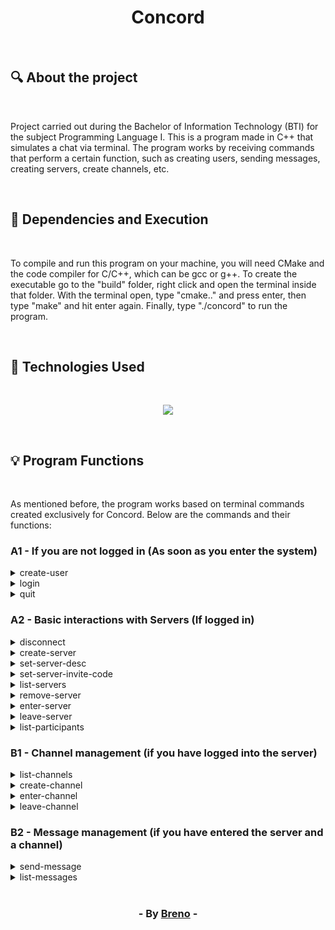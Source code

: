 <h1 align = "center"> Concord </h1>

<br>

<h2> &#128269; About the project </h2>

<br>

<p> Project carried out during the Bachelor of Information Technology (BTI)
for the subject Programming Language I. This is a program made in C++ that simulates a chat via terminal. The program works by receiving commands
that perform a certain function, such as creating users, sending messages, creating
servers, create channels, etc.</p>

<br>

<h2> &#128296; Dependencies and Execution </h2>

<br>

<p>To compile and run this program on your machine, you will need CMake and
the code compiler for C/C++, which can be gcc or g++. To create the executable
go to the "build" folder, right click and open the terminal
inside that folder. With the terminal open, type "cmake.." and press enter, then
type "make" and hit enter again. Finally, type "./concord" to run
the program.</p>

<br>

<h2> &#128302; Technologies Used </h2>

<br>

<p align="center">
  <a href="https://skillicons.dev">
    <img src="https://skillicons.dev/icons?i=cpp,cmake" />
  </a>
</p>

<br>

<h2> &#128161; Program Functions </h2>

<br>

<p>As mentioned before, the program works based on terminal commands
created exclusively for Concord. Below are the commands and their functions:</p>

<h3>A1 - If you are not logged in (As soon as you enter the system)</h3>

<details>
	<summary>create-user</summary>
	<br>
	Creates a new user in the system, receiving email, password and name as parameters. 
	Each user is unique, try to create a user with the same email/password as another 
	will result in an error, as will the lack of any of these parameters.<br><br>
	
	create-user julio.melo@imd.ufrn.br 12ab34cd Julio Melo
	User created
 
	create-user julio.melo@imd.ufrn.br 12ab34cd Julio Silva
	User already exists!
</details>

<details>
	<summary>login</summary>
	<br>
	This procedure checks if there is already a user in the general register with that email and 
	password entered. If it exists, then the user has logged in successfully.<br><br>
	
	login julio.melo@imd.ufrn.br 12ab34cd
	Logged in as julio.melo@imd.ufrn.br
 
	login julio.melo@imd.ufrn.br 1326
	Invalid password or username!
</details>

<details>
	<summary>quit</summary>
	<br>
	Close the application, this command can be executed at any time by user.<br><br>
	
	quit
	Leaving Concord
</details>

<h3>A2 - Basic interactions with Servers (If logged in)</h3>

<details>
	<summary>disconnect</summary>
	<br>
	Disconnects the current user, that is, changes the variable that stores the 
	currently logged in user. The system continues to run, but it needs to be done 
	login again so that the rest of the commands (with the exception of create-user) are 
	performed correctly again.<br><br>
	
	disconnect
	Disconnecting user julio.melo@imd.ufrn.br
 
	disconnect
	Not connected
</details>

<details>
	<summary>create-server</summary>
	<br>
	Create a new server by passing its name. The create-server <server-name> command 
	creates a new server if it is not exist under that name.<br><br>
	
	create-server minha-casa
	Server created
 
	create-server minha-casa
	Server with that name already exists
</details>

<details>
	<summary>set-server-desc</summary>
	<br>
	Changes the description of an already created server. It must be verified that the server you are trying to change the description is yours.<br><br>
	
	set-server-desc minha-casa “This server serves as my home, I will always be on it”
	‘minha-casa’ server description modified!
 
	set-server-desc minha-casa2 “This server serves as my home, I will always be on it”
	Server ‘minha-casa2’ does not exist

 	set-server-desc minha-casa55 “Changing other people’s server descriptions”
  	You cannot change the description of a server that you did not create
</details>

<details>
	<summary>set-server-invite-code</summary>
	<br>
	Change a server's invite code. If you use the command without any code, then the server changes its code to "" and 
	It is free for anyone to enter. By default, servers do not have an invitation code. It must be verified that the server you are trying to change the invitation code is yours.<br><br>
	
	set-server-invite-code minha-casa 4567
	Modified 'minha-casa' server invitation code!
 
	set-server-invite-code minha-casa
	'minha-casa' server invitation code removed!
</details>

<details>
	<summary>list-servers</summary>
	<br>
	Displays the names of servers in the system, one per line.<br><br>
	
	list-servers
 
	minha-casa
	minha-casa2
	RPG-galera
	Bate-papo
</details>

<details>
	<summary>remove-server</summary>
	<br>
	Removes a server (entering its name). Removal can only be successful if the server owner is the logged in user.<br><br>
	
	remove-server minha-casa
	‘minha-casa’ server removed
 
	remove-server minha-casa
	You are not the owner of the ‘minha-casa’ server

 	remove-server minha-casa3
	Server ‘minha-casa3’ not found
</details>

<details>
	<summary>enter-server</summary>
	<br>
	Join a server. If the server is open (does not have an invitation code), the user ID is inserted into the server's participant list automatically. If the server is not open, you should only add the server as a participant if you enter the correct code. If the logged-in user created the server, he can enter it without an invitation code, even if it is not opened.<br><br>
	
	enter-server dotalovers
	Successfully joined the server
 
	enter-server concordo-members
	Server requires invitation code

 	enter-server concordo-members 123456
	Successfully joined the server
</details>

<details>
	<summary>leave-server</summary>
	<br>
	Disconnects from the server the user is currently connected to. Notice that the user remains on the list of participants. The record of which server the user is currently viewing (in the System class) should change to a value that represents "none".<br><br>
	
	leave-server
	Leaving the ‘minha-casa’ server
 
	leave-server
	You are not viewing any servers
</details>

<details>
	<summary>list-participants</summary>
	<br>
	Displays all users that are on the server that the user is currently connected to (only the name of each).<br><br>
	
	list-participants
 
	Tomé
	Bebé
	Nana
	Jonas
</details>

<h3>B1 - Channel management (if you have logged into the server)</h3>

<details>
	<summary>list-channels</summary>
	<br>
	Displays all channels on the server, first showing the text channel names, then the voice channel names.<br><br>
	
	list-channels
 
	#text channels
	casa-de-mae-joana
	aqui-nós-faz-o-trabalho
 
	#audio channels
	Professor-Me-Ajude
	Revolta-dos-Alunos
</details>

<details>
	<summary>create-channel</summary>
	<br>
	Allows you to create a channel on the server by entering its name and type (voice or text).<br><br>
	
	create-channel casa-de-mae-joana texto
	Text channel ‘casa-de-mae-joana’ created
 
	create-channel casa-de-mae-joana2 voz
	Voice channel ‘casa-de-mae-joana’ created
 
	create-channel casa-de-mae-joana2 voz
	Voice channel ‘casa-de-mae-joana2’ already exists!
 
	create-channel casa-de-mae-joana texto
	Text channel ‘casa-de-mae-joana’ already exists!
</details>

<details>
	<summary>enter-channel</summary>
	<br>
	Join a channel in the server's channel list.<br><br>
	
	enter-channel casa-de-mae-joana
	Joined the channel ‘casa-de-mae-joana’
 
	enter-channel introspecção
	‘introspecção’ channel does not exist
</details>

<details>
	<summary>leave-channel</summary>
	<br>
	Leave the channel, that is, set the variable that stores the logged in user's current channel to "" (none).<br><br>
	
	leave-channel
	Leaving the channel
</details>

<h3>B2 - Message management (if you have entered the server and a channel)</h3>

<details>
	<summary>send-message</summary>
	<br>
	Create a message and add it to the current channel's message list.<br><br>
	
	send-message Hi guys, can anyone help me?
</details>

<details>
	<summary>list-messages</summary>
	<br>
	Lists all messages in the channel.<br><br>
	
	list-messages
 
	Julio<08/03/2021 - 11:53>: Assim não tem condições, como que a
	galera vai conseguir terminar isso tudo em 3 semanas?
 
	Isaac<08/03/2021 - 12:00>: Eles conseguem confio na galera
 
	Renan<08/03/2021 - 12:00>: Semestre passado fizemos assim e
	ninguém entregou :/

 	list-messages
	No messages to display
</details>

<br>

<h3 align = "center"> - By <a href = "https://www.linkedin.com/in/breno-barbosa-de-oliveira-810866275/" target = "_blank">Breno</a> - </h3>
